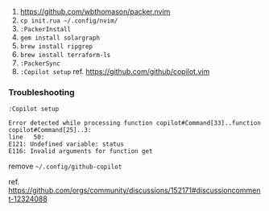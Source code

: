 1. https://github.com/wbthomason/packer.nvim
2. `cp init.rua ~/.config/nvim/`
3. `:PackerInstall`
4. `gem install solargraph`
5. `brew install ripgrep`
6. `brew install terraform-ls`
6. `:PackerSync`
7. `:Copilot setup` ref. https://github.com/github/copilot.vim

### Troubleshooting

`:Copilot setup`

```
Error detected while processing function copilot#Command[33]..function copilot#Command[25]..3:
line   50:
E121: Undefined variable: status
E116: Invalid arguments for function get
```

remove `~/.config/github-copilot`

ref. https://github.com/orgs/community/discussions/152171#discussioncomment-12324088
